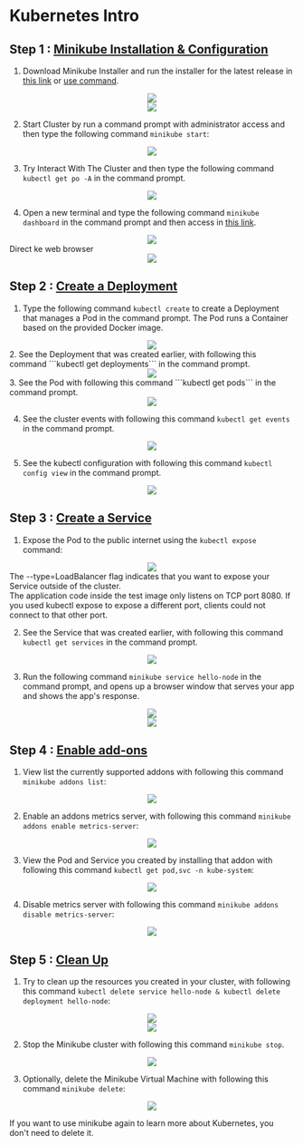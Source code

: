 # Kubernetes Intro

## Step 1 : [Minikube Installation & Configuration](https://minikube.sigs.k8s.io/docs/start/)
1. Download Minikube Installer and run the installer for the latest release in [this link](https://storage.googleapis.com/minikube/releases/latest/minikube-installer.exe) or [use command](https://minikube.sigs.k8s.io/docs/start/).<br>
<div align="center"><img src="gambar/p1.jpg"></div>
<div align="center"><img src="gambar/p2.jpg"></div>

2. Start Cluster by run a command prompt with administrator access and then type the following command ```minikube start```:<br>
<div align="center"><img src="gambar/1.PNG"></div>

3. Try Interact With The Cluster and then type the following command ```kubectl get po -A``` in the command prompt.<br>
<div align="center"><img src="gambar/2.PNG"></div>

4. Open a new terminal and type the following command ```minikube dashboard``` in the command prompt and then access in [this link](http://127.0.0.1:51134/api/v1/namespaces/kubernetes-dashboard/services/http:kubernetes-dashboard:/proxy/#/workloads?namespace=default).<br>
<div align="center"><img src="gambar/3.PNG"></div>
Direct ke web browser
<div align="center"><img src="gambar/3 dash.png"></div>

## Step 2 : [Create a Deployment](https://kubernetes.io/docs/tutorials/hello-minikube/#create-a-deployment)

1. Type the following command ```kubectl create``` to create a Deployment that manages a Pod in the command prompt. The Pod runs a Container based on the provided Docker image.<br>
<div align="center"><img src="gambar/4.PNG"></div>
2. See the Deployment that was created earlier, with following this command ```kubectl get deployments``` in the command prompt.<br>
<div align="center"><img src="gambar/5.PNG"></div>
3. See the Pod with following this command ```kubectl get pods``` in the command prompt.<br>
<div align="center"><img src="gambar/6.PNG"></div>

4. See the cluster events with following this command ```kubectl get events``` in the command prompt.<br>
<div align="center"><img src="gambar/7.PNG"></div>

5. See the kubectl configuration with following this command ```kubectl config view``` in the command prompt.<br>
<div align="center"><img src="gambar/8.PNG"></div>

## Step 3 : [Create a Service](https://kubernetes.io/docs/tutorials/hello-minikube/#create-a-service)

1. Expose the Pod to the public internet using the ```kubectl expose``` command:<br>
<div align="center"><img src="gambar/9.PNG"></div>
The --type=LoadBalancer flag indicates that you want to expose your Service outside of the cluster.<br>
The application code inside the test image only listens on TCP port 8080. If you used kubectl expose to expose a different port, clients could not connect to that other port.

2. See the Service that was created earlier, with following this command ```kubectl get services``` in the command prompt.<br>
<div align="center"><img src="gambar/10.PNG"></div>

3. Run the following command ```minikube service hello-node``` in the command prompt, and opens up a browser window that serves your app and shows the app's response.<br>
<div align="center"><img src="gambar/11.PNG"></div>
<div align="center"><img src="gambar/12.PNG"></div>

## Step 4 : [Enable add-ons](https://kubernetes.io/docs/tutorials/hello-minikube/#enable-addons)

1. View list the currently supported addons with following this command ```minikube addons list```:<br>
<div align="center"><img src="gambar/13.PNG"></div>

2. Enable an addons metrics server, with following this command ```minikube addons enable metrics-server```:<br>
<div align="center"><img src="gambar/14.PNG"></div>

3. View the Pod and Service you created by installing that addon with following this command ```kubectl get pod,svc -n kube-system```:<br>
<div align="center"><img src="gambar/15a.PNG"></div>

4. Disable metrics server with following this command ```minikube addons disable metrics-server```:<br>
<div align="center"><img src="gambar/15b.PNG"></div>

## Step 5 : [Clean Up](https://kubernetes.io/docs/tutorials/hello-minikube/#clean-up)

1. Try to clean up the resources you created in your cluster, with following this command ```kubectl delete service hello-node & kubectl delete deployment hello-node```:<br>
<div align="center"><img src="gambar/15c.PNG"></div>
<div align="center"><img src="gambar/15d.PNG"></div>

2. Stop the Minikube cluster with following this command ```minikube stop```.<br>
<div align="center"><img src="gambar/15e.PNG"></div>

3. Optionally, delete the Minikube Virtual Machine with following this command ```minikube delete```:<br>
<div align="center"><img src="gambar/15f.PNG"></div>

If you want to use minikube again to learn more about Kubernetes, you don't need to delete it.

